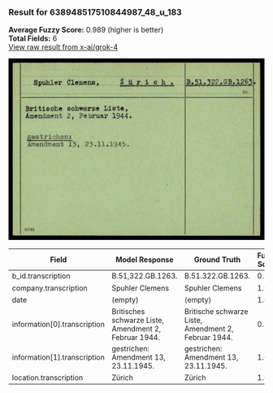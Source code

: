 ### Result for 638948517510844987_48_u_183
**Average Fuzzy Score:** 0.989 (higher is better)<br>
**Total Fields:** 6<br>
[View raw result from x-ai/grok-4](https://github.com/RISE-UNIBAS/humanities_data_benchmark/blob/main/results/2025-10-24/T0336/request_T0336_638948517510844987_48_u_183.json)

<img src="https://github.com/RISE-UNIBAS/humanities_data_benchmark/blob/main/benchmarks/blacklist/images/638948517510844987_48_u_183.jpg?raw=true" alt="638948517510844987_48_u_183" width="600px">

| Field | Model Response | Ground Truth | Fuzzy Score | Match |
|-------|----------------|--------------|-------------|-------|
| b_id.transcription | B.51,322.GB.1263. | B.51.322.GB.1263. | 0.941 | ✅ |
| company.transcription | Spuhler Clemens | Spuhler Clemens | 1.000 | ✅ |
| date | (empty) | (empty) | 1.000 | ✅ |
| information[0].transcription | Britisches schwarze Liste,<br>Amendment 2, Februar 1944. | Britische schwarze Liste,<br>Amendment 2, Februar 1944. | 0.990 | ✅ |
| information[1].transcription | gestrichen:<br>Amendment 13, 23.11.1945. | gestrichen:<br>Amendment 13, 23.11.1945. | 1.000 | ✅ |
| location.transcription | Zürich | Zürich | 1.000 | ✅ |
